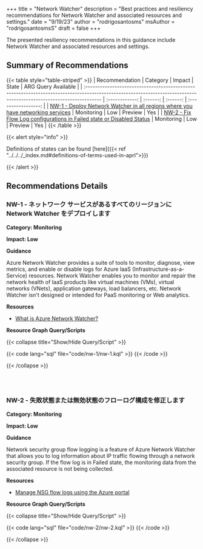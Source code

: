 +++
title = "Network Watcher"
description = "Best practices and resiliency recommendations for Network Watcher and associated resources and settings."
date = "9/19/23"
author = "rodrigosantosms"
msAuthor = "rodrigosantosmsS"
draft = false
+++

The presented resiliency recommendations in this guidance include Network Watcher and associated resources and settings.

## Summary of Recommendations

{{< table style="table-striped" >}}
| Recommendation                                                                                                                                                      |  Category      |  Impact   |  State      | ARG Query Available |
| :------------------------------------------------------------------------------------------------------------------------------------------------------------------ | :------------: | :------:  | :------:    | :-----------------: |
| [NW-1 - Deploy Network Watcher in all regions where you have networking services](#nw-1---deploy-network-watcher-in-all-regions-where-you-have-networking-services) | Monitoring     |  Low      | Preview     |         Yes         |
| [NW-2 - Fix Flow Log configurations in Failed state or Disabled Status](#nw-2---fix-flow-log-configurations-in-failed-state-or-disabled-status)                     | Monitoring     |  Low      | Preview     |         Yes          |
{{< /table >}}

{{< alert style="info" >}}

Definitions of states can be found [here]({{< ref "../../../_index.md#definitions-of-terms-used-in-aprl">}})

{{< /alert >}}

## Recommendations Details

### NW-1 - ネットワーク サービスがあるすべてのリージョンに Network Watcher をデプロイします

**Category: Monitoring**

**Impact: Low**

**Guidance**

Azure Network Watcher provides a suite of tools to monitor, diagnose, view metrics, and enable or disable logs for Azure IaaS (Infrastructure-as-a-Service) resources. Network Watcher enables you to monitor and repair the network health of IaaS products like virtual machines (VMs), virtual networks (VNets), application gateways, load balancers, etc. Network Watcher isn't designed or intended for PaaS monitoring or Web analytics.

**Resources**

- [What is Azure Network Watcher?](https://learn.microsoft.com/ja-jp/azure/network-watcher/network-watcher-overview)

**Resource Graph Query/Scripts**

{{< collapse title="Show/Hide Query/Script" >}}

{{< code lang="sql" file="code/nw-1/nw-1.kql" >}} {{< /code >}}

{{< /collapse >}}

<br><br>

### NW-2 - 失敗状態または無効状態のフローログ構成を修正します

**Category: Monitoring**

**Impact: Low**

**Guidance**

Network security group flow logging is a feature of Azure Network Watcher that allows you to log information about IP traffic flowing through a network security group. If the flow log is in Failed state, the monitoring data from the associated resource is not being collected.

**Resources**

- [Manage NSG flow logs using the Azure portal](https://learn.microsoft.com/ja-jp/azure/network-watcher/nsg-flow-logging)

**Resource Graph Query/Scripts**

{{< collapse title="Show/Hide Query/Script" >}}

{{< code lang="sql" file="code/nw-2/nw-2.kql" >}} {{< /code >}}

{{< /collapse >}}

<br><br>
